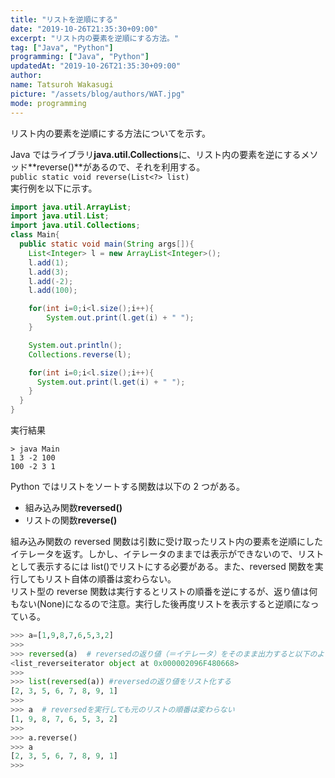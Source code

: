 ```yaml
---
title: "リストを逆順にする"
date: "2019-10-26T21:35:30+09:00"
excerpt: "リスト内の要素を逆順にする方法。"
tag: ["Java", "Python"]
programming: ["Java", "Python"]
updatedAt: "2019-10-26T21:35:30+09:00"
author:
name: Tatsuroh Wakasugi
picture: "/assets/blog/authors/WAT.jpg"
mode: programming
---
```


リスト内の要素を逆順にする方法についてを示す。

<div class="note_content_by_programming_language" id="note_content_Java">

Java ではライブラリ**java.util.Collections**に、リスト内の要素を逆にするメソッド**reverse()**があるので、それを利用する。  
`public static void reverse(List<?> list)`  
実行例を以下に示す。

```java
import java.util.ArrayList;
import java.util.List;
import java.util.Collections;
class Main{
  public static void main(String args[]){
    List<Integer> l = new ArrayList<Integer>();
    l.add(1);
    l.add(3);
    l.add(-2);
    l.add(100);

    for(int i=0;i<l.size();i++){
        System.out.print(l.get(i) + " ");
    }

    System.out.println();
    Collections.reverse(l);

    for(int i=0;i<l.size();i++){
      System.out.print(l.get(i) + " ");
    }
  }
}
```

実行結果

```
> java Main
1 3 -2 100
100 -2 3 1
```

</div>
<div class="note_content_by_programming_language" id="note_content_Python">

Python ではリストをソートする関数は以下の 2 つがある。

- 組み込み関数**reversed()**
- リストの関数**reverse()**

組み込み関数の reversed 関数は引数に受け取ったリスト内の要素を逆順にしたイテレータを返す。しかし、イテレータのままでは表示ができないので、リストとして表示するには list()でリストにする必要がある。また、reversed 関数を実行してもリスト自体の順番は変わらない。  
リスト型の reverse 関数は実行するとリストの順番を逆にするが、返り値は何もない(None)になるので注意。実行した後再度リストを表示すると逆順になっている。

```python
>>> a=[1,9,8,7,6,5,3,2]
>>>
>>> reversed(a)  # reversedの返り値（＝イテレータ）をそのまま出力すると以下のようになる
<list_reverseiterator object at 0x000002096F480668>
>>>
>>> list(reversed(a)) #reversedの返り値をリスト化する
[2, 3, 5, 6, 7, 8, 9, 1]
>>>
>>> a  # reversedを実行しても元のリストの順番は変わらない
[1, 9, 8, 7, 6, 5, 3, 2]
>>>
>>> a.reverse()
>>> a
[2, 3, 5, 6, 7, 8, 9, 1]
>>>
```

</div>
